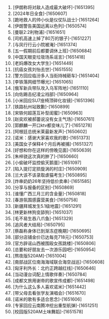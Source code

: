 
1. [伊朗称将对敌人造成最大破坏]-[1651395]
1. [2024年日全食]-[1650607]
1. [跪地救人的帅小伙是仪仗队战士]-[1651264]
1. [伊朗警告美国远离以色列]-[1650574]
1. [曼联2:2利物浦]-[1651651]
1. [司机高速上掉了80万的银子]-[1651227]
1. [与凤行行云小院被淹]-[1651374]
1. [五一假期前后都要调休上班]-[1650684]
1. [中国天眼变垃圾场系谣言]-[1651418]
1. [老妈爆改女大学生]-[1651449]
1. [抗癌女孩刘怡去世]-[1651555]
1. [警方回应临汾多人当街持械砸车]-[1651404]
1. [李铁落网细节曝光]-[1651065]
1. [俄军新兵带队攻入乌军阵地]-[1651110]
1. [向佐踢击纪凌尘裆部]-[1650964]
1. [小米回应SU7座椅顶碎化妆镜]-[1651396]
1. [铁路杭州站致歉]-[1650899]
1. [宋轶何超莲互补型闺蜜]-[1650963]
1. [赵奕欢被郝蕾说没有女主气场]-[1650761]
1. [郭麒麟一开口ktv都变味儿了]-[1651278]
1. [阿根廷总统米莱最新发声]-[1650602]
1. [诺米：感谢大家喜欢我的歌]-[1651373]
1. [美国女子保释4个月后再被捕]-[1651327]
1. [好想和你在这样的傍晚见面]-[1650639]
1. [朱梓骁这次真的肿了]-[1650660]
1. [小偷破坏监控偷天鹅蛋]-[1651097]
1. [陷入提灯定损旋涡的村庄]-[1650909]
1. [兰大该不该录取虐猫考生]-[1650895]
1. [炸串奶奶26年坚持低价卖串]-[1651585]
1. [分享与报备的区别]-[1650869]
1. [谁懂广西三月三的含金量]-[1650818]
1. [春游氛围感露营美食]-[1650758]
1. [新疆拜城发生5.1级地震]-[1651291]
1. [林更新林狗变舔狗]-[1651037]
1. [毛不易生吞八爪鱼]-[1651329]
1. [追风者大结局]-[1650795]
1. [蔡磊称身体已到渐冻症晚期]-[1650695]
1. [部分店铺金价已达每克718元]-[1650753]
1. [官方辟谣山西被围殴女孩跳楼]-[1650806]
1. [总要和好朋友去一次游乐园吧]-[1650954]
1. [熬夜版520AM]-[1651004]
1. [南部战区位南海海域联合海空战巡]-[1650608]
1. [匈牙利外长：北约正跨越红线]-[1650646]
1. [当动漫台词配上情歌伴奏]-[1650784]
1. [成都文旅用谢帝的歌宣传成都]-[1651498]
1. [为什么这么多人喜欢诺米]-[1651442]
1. [带父母去看张学友演唱会]-[1651670]
1. [诺米的歌有多适合思念]-[1651606]
1. [专家回应云南腾冲挖出重型航弹]-[1651251]
1. [校园版520AM土味舞蹈]-[1651578]